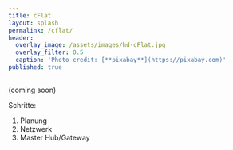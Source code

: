 ```yaml
---
title: cFlat
layout: splash
permalink: /cflat/
header:
  overlay_image: /assets/images/hd-cFlat.jpg
  overlay_filter: 0.5
  caption: 'Photo credit: [**pixabay**](https://pixabay.com)'
published: true
---
```

<p></p>

(coming soon)

Schritte:
1. Planung
2. Netzwerk 
3. Master Hub/Gateway
